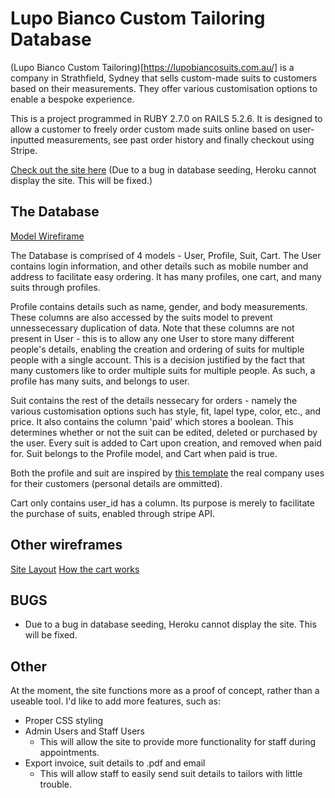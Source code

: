 # Lupo Bianco Custom Tailoring Database

(Lupo Bianco Custom Tailoring)[https://lupobiancosuits.com.au/] is a company in Strathfield, Sydney that sells custom-made suits to customers based on their measurements. They offer various customisation options to enable a bespoke experience. 

This is a project programmed in RUBY 2.7.0 on RAILS 5.2.6.
It is designed to allow a customer to freely order custom made suits online based on user-inputted measurements, see past order history and finally checkout using Stripe.

[Check out the site here](https://protected-cove-45699.herokuapp.com/) (Due to a bug in database seeding, Heroku cannot display the site. This will be fixed.)

## The Database

[Model Wirefirame](https://i.imgur.com/f5QI3Qq.png)

The Database is comprised of 4 models - User, Profile, Suit, Cart. The User contains login information, and other details such as mobile number and address to facilitate easy ordering. It has many profiles, one cart, and many suits through profiles.

Profile contains details such as name, gender, and body measurements. These columns are also accessed by the suits model to prevent unnessecessary duplication of data. Note that these columns are not present in User - this is to allow any one User to store many different people's details, enabling the creation and ordering of suits for multiple people with a single account. This is a decision justified by the fact that many customers like to order multiple suits for multiple people. As such, a profile has many suits, and belongs to user.

Suit contains the rest of the details nessecary for orders - namely the various customisation options such has style, fit, lapel type, color, etc., and price. It also contains the column 'paid' which stores a boolean. This determines whether or not the suit can be edited, deleted or purchased by the user. Every suit is added to Cart upon creation, and removed when paid for.
Suit belongs to the Profile model, and Cart when paid is true.

Both the profile and suit are inspired by [this template](https://docs.google.com/spreadsheets/d/1_aXoHIvmWSW_jQuTlRXTHwPIlOuJWnJG/edit?usp=sharing&ouid=116359590426673688212&rtpof=true&sd=true) the real company uses for their customers (personal details are ommitted).

Cart only contains user_id has a column. Its purpose is merely to facilitate the purchase of suits, enabled through stripe API.

## Other wireframes
[Site Layout](https://i.imgur.com/BiWymSN.png)
[How the cart works](https://i.imgur.com/BiWymSN.png)


## BUGS
- Due to a bug in database seeding, Heroku cannot display the site. This will be fixed.

## Other

At the moment, the site functions more as a proof of concept, rather than a useable tool. I'd like to add more features, such as:
- Proper CSS styling
- Admin Users and Staff Users
    - This will allow the site to provide more functionality for staff during appointments.
- Export invoice, suit details to .pdf and email
    - This will allow staff to easily send suit details to tailors with little trouble.


